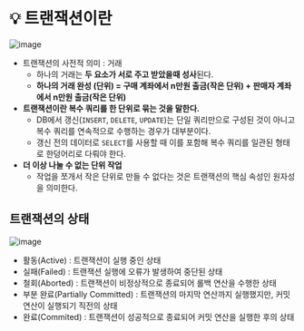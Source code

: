 # 💡 트랜잭션이란
![image](https://github.com/shin-je-woo/TIL/assets/39439576/f4d4bba8-a92b-48c2-b75c-e5845a585b12)

- 트랜잭션의 사전적 의미 : 거래
  - 하나의 거래는 **두 요소가 서로 주고 받았을때 성사**된다.
  - **하나의 거래 완성 (단위) = 구매 계좌에서 n만원 출금(작은 단위) + 판매자 계좌에서 n만원 출금(작은 단위)**
- **트랜잭션이란 복수 쿼리를 한 단위로 묶는 것을 말한다.**
  - DB에서 갱신(`INSERT`, `DELETE`, `UPDATE`)는 단일 쿼리만으로 구성된 것이 아니고 복수 쿼리를 연속적으로 수행하는 경우가 대부분이다.
  - 갱신 전의 데이터로 `SELECT`를 사용할 때 이를 포함해 복수 쿼리를 일관된 형태로 한덩어리로 다뤄야 한다.
- **더 이상 나눌 수 없는 단위 작업**
  - 작업을 쪼개서 작은 단위로 만들 수 없다는 것은 트랜잭션의 핵심 속성인 원자성을 의미한다.

## 트랜잭션의 상태
![image](https://github.com/shin-je-woo/TIL/assets/39439576/f2abb486-5311-4727-86e8-459e32815a62)

- 활동(Active) : 트랜잭션이 실행 중인 상태
- 실패(Failed) : 트랜잭션 실행에 오류가 발생하여 중단된 상태
- 철회(Aborted) : 트랜잭션이 비정상적으로 종료되어 롤백 연산을 수행한 상태
- 부분 완료(Partially Committed) : 트랜잭션의 마지막 연산까지 실행했지만, 커밋 연산이 실행되기 직전의 상태
- 완료(Commited) : 트랜잭션이 성공적으로 종료되어 커밋 연산을 실행한 후의 상태
